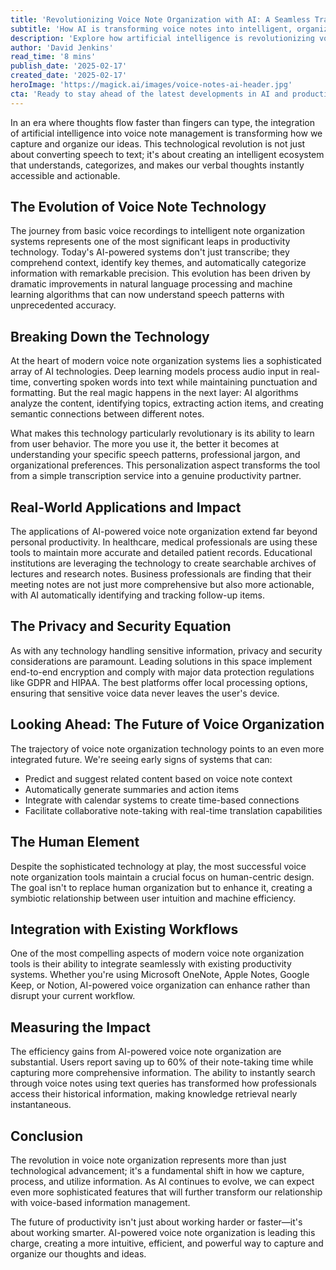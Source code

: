 ```yaml
---
title: 'Revolutionizing Voice Note Organization with AI: A Seamless Transcription and Categorization Tool'
subtitle: 'How AI is transforming voice notes into intelligent, organized information'
description: 'Explore how artificial intelligence is revolutionizing voice note management, transforming simple recordings into intelligently organized, searchable, and actionable information. Learn about the latest developments in AI-powered transcription and categorization tools that are changing how we capture and process our thoughts.'
author: 'David Jenkins'
read_time: '8 mins'
publish_date: '2025-02-17'
created_date: '2025-02-17'
heroImage: 'https://magick.ai/images/voice-notes-ai-header.jpg'
cta: 'Ready to stay ahead of the latest developments in AI and productivity tools? Follow us on LinkedIn for regular insights into cutting-edge technology that's reshaping how we work and think.'
---
```


In an era where thoughts flow faster than fingers can type, the integration of artificial intelligence into voice note management is transforming how we capture and organize our ideas. This technological revolution is not just about converting speech to text; it's about creating an intelligent ecosystem that understands, categorizes, and makes our verbal thoughts instantly accessible and actionable.

## The Evolution of Voice Note Technology

The journey from basic voice recordings to intelligent note organization systems represents one of the most significant leaps in productivity technology. Today's AI-powered systems don't just transcribe; they comprehend context, identify key themes, and automatically categorize information with remarkable precision. This evolution has been driven by dramatic improvements in natural language processing and machine learning algorithms that can now understand speech patterns with unprecedented accuracy.

## Breaking Down the Technology

At the heart of modern voice note organization systems lies a sophisticated array of AI technologies. Deep learning models process audio input in real-time, converting spoken words into text while maintaining punctuation and formatting. But the real magic happens in the next layer: AI algorithms analyze the content, identifying topics, extracting action items, and creating semantic connections between different notes.

What makes this technology particularly revolutionary is its ability to learn from user behavior. The more you use it, the better it becomes at understanding your specific speech patterns, professional jargon, and organizational preferences. This personalization aspect transforms the tool from a simple transcription service into a genuine productivity partner.

## Real-World Applications and Impact

The applications of AI-powered voice note organization extend far beyond personal productivity. In healthcare, medical professionals are using these tools to maintain more accurate and detailed patient records. Educational institutions are leveraging the technology to create searchable archives of lectures and research notes. Business professionals are finding that their meeting notes are not just more comprehensive but also more actionable, with AI automatically identifying and tracking follow-up items.

## The Privacy and Security Equation

As with any technology handling sensitive information, privacy and security considerations are paramount. Leading solutions in this space implement end-to-end encryption and comply with major data protection regulations like GDPR and HIPAA. The best platforms offer local processing options, ensuring that sensitive voice data never leaves the user's device.

## Looking Ahead: The Future of Voice Organization

The trajectory of voice note organization technology points to an even more integrated future. We're seeing early signs of systems that can:
- Predict and suggest related content based on voice note context
- Automatically generate summaries and action items
- Integrate with calendar systems to create time-based connections
- Facilitate collaborative note-taking with real-time translation capabilities

## The Human Element

Despite the sophisticated technology at play, the most successful voice note organization tools maintain a crucial focus on human-centric design. The goal isn't to replace human organization but to enhance it, creating a symbiotic relationship between user intuition and machine efficiency.

## Integration with Existing Workflows

One of the most compelling aspects of modern voice note organization tools is their ability to integrate seamlessly with existing productivity systems. Whether you're using Microsoft OneNote, Apple Notes, Google Keep, or Notion, AI-powered voice organization can enhance rather than disrupt your current workflow.

## Measuring the Impact

The efficiency gains from AI-powered voice note organization are substantial. Users report saving up to 60% of their note-taking time while capturing more comprehensive information. The ability to instantly search through voice notes using text queries has transformed how professionals access their historical information, making knowledge retrieval nearly instantaneous.

## Conclusion

The revolution in voice note organization represents more than just technological advancement; it's a fundamental shift in how we capture, process, and utilize information. As AI continues to evolve, we can expect even more sophisticated features that will further transform our relationship with voice-based information management.

The future of productivity isn't just about working harder or faster—it's about working smarter. AI-powered voice note organization is leading this charge, creating a more intuitive, efficient, and powerful way to capture and organize our thoughts and ideas.